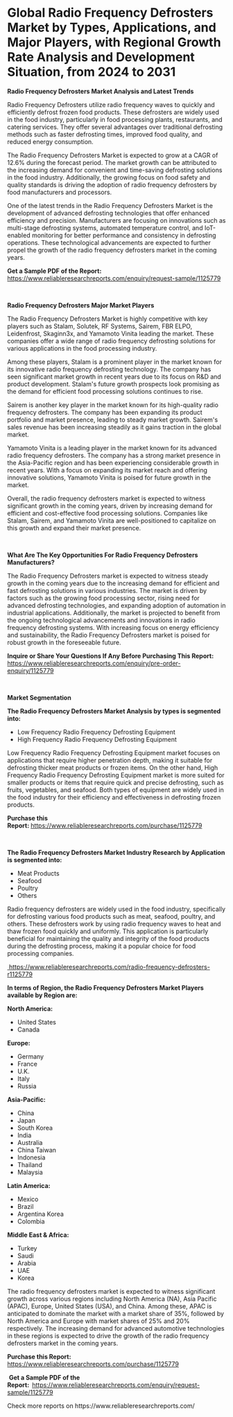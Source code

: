 <p><h1>Global Radio Frequency Defrosters Market by Types, Applications, and Major Players, with Regional Growth Rate Analysis and Development Situation, from 2024 to 2031</h1></p><p><strong>Radio Frequency Defrosters Market Analysis and Latest Trends</strong></p>
<p><p>Radio Frequency Defrosters utilize radio frequency waves to quickly and efficiently defrost frozen food products. These defrosters are widely used in the food industry, particularly in food processing plants, restaurants, and catering services. They offer several advantages over traditional defrosting methods such as faster defrosting times, improved food quality, and reduced energy consumption.</p><p>The Radio Frequency Defrosters Market is expected to grow at a CAGR of 12.6% during the forecast period. The market growth can be attributed to the increasing demand for convenient and time-saving defrosting solutions in the food industry. Additionally, the growing focus on food safety and quality standards is driving the adoption of radio frequency defrosters by food manufacturers and processors.</p><p>One of the latest trends in the Radio Frequency Defrosters Market is the development of advanced defrosting technologies that offer enhanced efficiency and precision. Manufacturers are focusing on innovations such as multi-stage defrosting systems, automated temperature control, and IoT-enabled monitoring for better performance and consistency in defrosting operations. These technological advancements are expected to further propel the growth of the radio frequency defrosters market in the coming years.</p></p>
<p><strong>Get a Sample PDF of the Report:&nbsp;</strong> <a href="https://www.reliableresearchreports.com/enquiry/request-sample/1125779">https://www.reliableresearchreports.com/enquiry/request-sample/1125779</a></p>
<p>&nbsp;</p>
<p><strong>Radio Frequency Defrosters Major Market Players</strong></p>
<p><p>The Radio Frequency Defrosters Market is highly competitive with key players such as Stalam, Solutek, RF Systems, Sairem, FBR ELPO, Leidenfrost, Skaginn3x, and Yamamoto Vinita leading the market. These companies offer a wide range of radio frequency defrosting solutions for various applications in the food processing industry.</p><p>Among these players, Stalam is a prominent player in the market known for its innovative radio frequency defrosting technology. The company has seen significant market growth in recent years due to its focus on R&D and product development. Stalam's future growth prospects look promising as the demand for efficient food processing solutions continues to rise.</p><p>Sairem is another key player in the market known for its high-quality radio frequency defrosters. The company has been expanding its product portfolio and market presence, leading to steady market growth. Sairem's sales revenue has been increasing steadily as it gains traction in the global market.</p><p>Yamamoto Vinita is a leading player in the market known for its advanced radio frequency defrosters. The company has a strong market presence in the Asia-Pacific region and has been experiencing considerable growth in recent years. With a focus on expanding its market reach and offering innovative solutions, Yamamoto Vinita is poised for future growth in the market.</p><p>Overall, the radio frequency defrosters market is expected to witness significant growth in the coming years, driven by increasing demand for efficient and cost-effective food processing solutions. Companies like Stalam, Sairem, and Yamamoto Vinita are well-positioned to capitalize on this growth and expand their market presence.</p></p>
<p>&nbsp;</p>
<p><strong>What Are The Key Opportunities For Radio Frequency Defrosters Manufacturers?</strong></p>
<p><p>The Radio Frequency Defrosters market is expected to witness steady growth in the coming years due to the increasing demand for efficient and fast defrosting solutions in various industries. The market is driven by factors such as the growing food processing sector, rising need for advanced defrosting technologies, and expanding adoption of automation in industrial applications. Additionally, the market is projected to benefit from the ongoing technological advancements and innovations in radio frequency defrosting systems. With increasing focus on energy efficiency and sustainability, the Radio Frequency Defrosters market is poised for robust growth in the foreseeable future.</p></p>
<p><strong>Inquire or Share Your Questions If Any Before Purchasing This Report:</strong> <a href="https://www.reliableresearchreports.com/enquiry/pre-order-enquiry/1125779">https://www.reliableresearchreports.com/enquiry/pre-order-enquiry/1125779</a></p>
<p>&nbsp;</p>
<p><strong>Market Segmentation</strong></p>
<p><strong>The Radio Frequency Defrosters Market Analysis by types is segmented into:</strong></p>
<p><ul><li>Low Frequency Radio Frequency Defrosting Equipment</li><li>High Frequency Radio Frequency Defrosting Equipment</li></ul></p>
<p><p>Low Frequency Radio Frequency Defrosting Equipment market focuses on applications that require higher penetration depth, making it suitable for defrosting thicker meat products or frozen items. On the other hand, High Frequency Radio Frequency Defrosting Equipment market is more suited for smaller products or items that require quick and precise defrosting, such as fruits, vegetables, and seafood. Both types of equipment are widely used in the food industry for their efficiency and effectiveness in defrosting frozen products.</p></p>
<p><strong>Purchase this Report:&nbsp;</strong><a href="https://www.reliableresearchreports.com/purchase/1125779">https://www.reliableresearchreports.com/purchase/1125779</a></p>
<p>&nbsp;</p>
<p><strong>The Radio Frequency Defrosters Market Industry Research by Application is segmented into:</strong></p>
<p><ul><li>Meat Products</li><li>Seafood</li><li>Poultry</li><li>Others</li></ul></p>
<p><p>Radio frequency defrosters are widely used in the food industry, specifically for defrosting various food products such as meat, seafood, poultry, and others. These defrosters work by using radio frequency waves to heat and thaw frozen food quickly and uniformly. This application is particularly beneficial for maintaining the quality and integrity of the food products during the defrosting process, making it a popular choice for food processing companies.</p></p>
<p><a href="https://www.reliableresearchreports.com/radio-frequency-defrosters-r1125779">&nbsp;https://www.reliableresearchreports.com/radio-frequency-defrosters-r1125779</a></p>
<p><strong>In terms of Region, the Radio Frequency Defrosters Market Players available by Region are:</strong></p>
<p>
    <p> <strong> North America: </strong>
        <ul>
            <li>United States</li>
            <li>Canada</li>
        </ul>
        </p> 
    <p> <strong> Europe: </strong>
        <ul>
            <li>Germany</li>
            <li>France</li>
            <li>U.K.</li>
            <li>Italy</li>
            <li>Russia</li>
        </ul>
        </p> 
    <p> <strong> Asia-Pacific: </strong>
        <ul>
            <li>China</li>
            <li>Japan</li>
            <li>South Korea</li>
            <li>India</li>
            <li>Australia</li>
            <li>China Taiwan</li>
            <li>Indonesia</li>
            <li>Thailand</li>
            <li>Malaysia</li>
        </ul>
        </p> 
    <p> <strong> Latin America: </strong>
        <ul>
            <li>Mexico</li>
            <li>Brazil</li>
            <li>Argentina Korea</li>
            <li>Colombia</li>
        </ul>
        </p> 
    <p> <strong> Middle East & Africa: </strong>
        <ul>
            <li>Turkey</li>
            <li>Saudi</li>
            <li>Arabia</li>
            <li>UAE</li>
            <li>Korea</li>
        </ul>
    </p>
    </p>
<p><p>The radio frequency defrosters market is expected to witness significant growth across various regions including North America (NA), Asia Pacific (APAC), Europe, United States (USA), and China. Among these, APAC is anticipated to dominate the market with a market share of 35%, followed by North America and Europe with market shares of 25% and 20% respectively. The increasing demand for advanced automotive technologies in these regions is expected to drive the growth of the radio frequency defrosters market in the coming years.</p></p>
<p><strong>Purchase this Report: </strong><a href="https://www.reliableresearchreports.com/purchase/1125779">https://www.reliableresearchreports.com/purchase/1125779</a></p>
<p>&nbsp;<strong>Get a Sample PDF of the Report:&nbsp;&nbsp;</strong><a href="https://www.reliableresearchreports.com/enquiry/request-sample/1125779">https://www.reliableresearchreports.com/enquiry/request-sample/1125779</a></p>
<p><strong></strong></p>
<p>Check more reports on https://www.reliableresearchreports.com/</p>